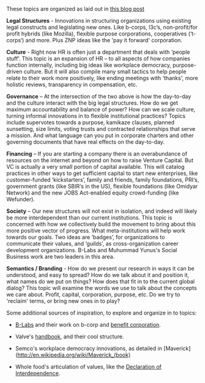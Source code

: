 These topics are organized as laid out in [this blog post](http://blog.zeronetpositive.org/2013/topics-of-exploration/)

**Legal Structures** - Innovations in structuring organizations using existing legal constructs and legislating new ones. 
Like b-corps, l3c’s, non-profit/for profit hybrids (like Mozilla), flexible purpose corporations, cooperatives (‘t-corps‘)
and more. Plus ZNP ideas like the 'pay it forward' corporation. 

**Culture** - Right now HR is often just a department that deals with ‘people stuff’. This topic is an expansion of HR – 
to all aspects of how companies function internally, including big ideas like workplace democracy, 
purpose-driven culture. But it will also compile many small tactics to help people relate to their work more
positively, like ending meetings with 'thanks', more holistic reviews, transparency in compensation, etc.

**Governance** – At the intersection of the two above is how the day-to-day and the culture interact with 
the big legal structures. How do we get maximum accountability and balance of power? How can we scale culture, 
turning informal innovations in to flexible institutional practices? Topics include supervotes towards a purpose, 
kamikaze clauses, planned sunsetting, size limits, voting trusts and contracted relationships that serve a mission. And
what language can you put in corporate charters and other governing documents that have real effects on the day-to-day.

**Financing** – If you are starting a company there is an overabundance of resources on the internet and beyond 
on how to raise Venture Capital. But VC is actually a very small portion of capital available. This will catalog 
practices in other ways to get sufficient capital to start new enterprises, like customer-funded ‘kickstarters’, 
family and friends, family foundations, PRI‘s, government grants (like SBIR‘s in the US), flexible foundations 
(like Omidyar Network) and the new JOBS Act-enabled equity crowd-funding (like Wefunder).

**Society** – Our new structures will not exist in isolation, and indeed will likely be more interdependent than 
our current institutions. This topic is concerned with how we collectively build the movement to bring about this more 
positive vector of progress. What meta-institutions will help work towards our goals. Two ideas are ‘badges’, 
for organizations to communicate their values, and ‘guilds’, as cross-organization career development organizations.
B-Labs and Muhummad Yunus's Social Business work are two leaders in this area.

**Semantics / Branding** - How do we present our research in ways it can be understood, and easy to spread? 
How do we talk about it and position it, what names do we put on things? How does that fit in to the current global
dialog? This topic will examine the words we use to talk about the concepts we care about. Profit, capital, corporation,
purpose, etc. Do we try to 'reclaim' terms, or bring new ones in to play?

Some additional sources of inspiration, to explore and organize in to topics:

* [B-Labs](http://benefitcorp.net/about-b-lab) and their work on b-corp and [benefit corporation](http://benefitcorp.net/).

* Valve's [handbook](http://newcdn.flamehaus.com/Valve_Handbook_LowRes.pdf), and their cool structure.

* Semco's workplace democracy innovations, as detailed in [Maverick](http://en.wikipedia.org/wiki/Maverick_(book)

* Whole food's articulation of values, like the [Declaration of Interdependence](http://www.wholefoodsmarket.com/mission-values/core-values/declaration-interdependence).


